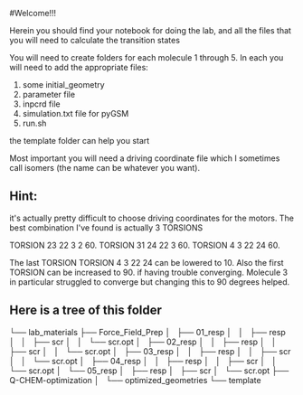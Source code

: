 #Welcome!!!


Herein you should find your notebook for doing the lab, and all the files that you will need to calculate the transition states

You will need to create folders for each molecule 1 through 5.
In each you will need to add the appropriate files:

1) some initial_geometry
2) parameter file
3) inpcrd file
4) simulation.txt file for pyGSM
5) run.sh

the template folder can help you start

Most important you will need a driving coordinate file
which I sometimes call isomers (the name can be whatever you want).


## Hint: 
it's actually pretty difficult to choose driving coordinates for the motors. 
The best combination I've found is actually 3 TORSIONS

TORSION 23 22 3 2 60.
TORSION 31 24 22 3 60.
TORSION 4 3 22 24 60.

The last TORSION 
TORSION 4 3 22 24 can be lowered to 10.
Also the first TORSION can be increased to 90. if having trouble converging. 
Molecule 3 in particular struggled to converge but changing this to 90 degrees helped.




## Here is a tree of this folder
└── lab_materials
    ├── Force_Field_Prep
    │   ├── 01_resp
    │   │   ├── resp
    │   │   ├── scr
    │   │   └── scr.opt
    │   ├── 02_resp
    │   │   ├── resp
    │   │   ├── scr
    │   │   └── scr.opt
    │   ├── 03_resp
    │   │   ├── resp
    │   │   ├── scr
    │   │   └── scr.opt
    │   ├── 04_resp
    │   │   ├── resp
    │   │   ├── scr
    │   │   └── scr.opt
    │   └── 05_resp
    │       ├── resp
    │       ├── scr
    │       └── scr.opt
    ├── Q-CHEM-optimization
    │   └── optimized_geometries
    └── template

